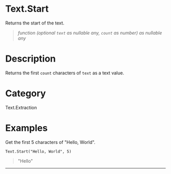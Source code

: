 # Text.Start
Returns the start of the text.
> _function (optional <code>text</code> as nullable any, <code>count</code> as number) as nullable any_

# Description 
Returns the first <code>count</code> characters of <code>text</code> as a text value.
# Category 
Text.Extraction
# Examples 
Get the first 5 characters of "Hello, World".
```
Text.Start("Hello, World", 5)
```
> "Hello"

***
